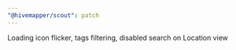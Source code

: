 ```yaml
---
"@hivemapper/scout": patch
---
```


Loading icon flicker, tags filtering, disabled search on Location view
